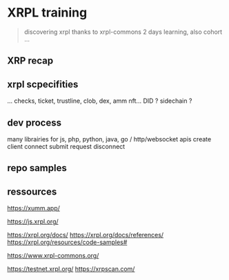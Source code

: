 # XRPL training

> discovering xrpl thanks to xrpl-commons
> 2 days learning, also cohort ...

## XRP recap

## xrpl scpecifities

...
checks, ticket, trustline, clob, dex, amm nft...
DID ? sidechain ?

## dev process

many librairies for js, php, python, java, go / http/websocket apis
create client
connect
submit
request
disconnect

## repo samples

## ressources

https://xumm.app/

https://js.xrpl.org/

https://xrpl.org/docs/
https://xrpl.org/docs/references/
https://xrpl.org/resources/code-samples#

https://www.xrpl-commons.org/

https://testnet.xrpl.org/
https://xrpscan.com/
